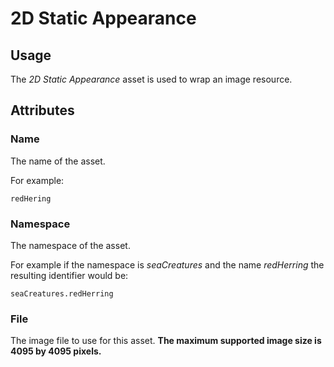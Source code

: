 # 2D Static Appearance

## Usage

The *2D Static Appearance* asset is used to wrap an image resource.


## Attributes

### Name

The name of the asset.

For example:

<code>redHering</code>


### Namespace

The namespace of the asset.

For example if the namespace is *seaCreatures* and the name *redHerring* the resulting identifier would be:

<code>seaCreatures.redHerring</code>


### File

The image file to use for this asset. **The maximum supported image size is 4095 by 4095 pixels.**
